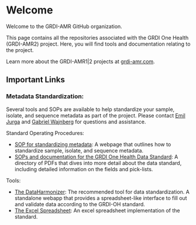 # Welcome

Welcome to the GRDI-AMR GitHub organization.

This page contains all the repositories associated with the GRDI One Health (GRDI-AMR2) project.
Here, you will find tools and documentation relating to the project.

Learn more about the GRDI-AMR1|2 projects at [grdi-amr.com](https://grdi-amr.com).

## Important Links 

### Metadata Standardization:

Several tools and SOPs are available to help standardize your sample, isolate, and sequence metadata as part of the project.
Please contact [Emil Jurga](mailto:emil.jurga@phac-aspc.gc.ca) and [Gabriel Wajnberg](mailto:gabriel.wajberg@inspection.gc.ca) for questions and assistance.

Standard Operating Procedures:
- [SOP for standardizing metadata](https://github.com/grdi-amr/docs-and-SOPs/blob/main/metadata_standards_sop.md):
    A webpage that outlines how to standardize sample, isolate, and sequence metadata.
- [SOPs and documentation for the GRDI One Health Data Standard](https://github.com/cidgoh/GRDI_AMR_One_Health/tree/main/SOPs):
    A directory of PDFs that dives into more detail about the data standard, including detailed information on the fields and pick-lists.

Tools:
- [The DataHarmonizer](https://github.com/cidgoh/pathogen-genomics-package):
    The recommended tool for data standardization.
    A standalone webapp that provides a spreadsheet-like interface to fill out and validate data according to the GRDI-OH standard.
- [The Excel Spreadsheet](https://github.com/cidgoh/GRDI_AMR_One_Health/tree/main/Template):
    An excel spreadsheet implementation of the standard.


